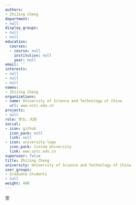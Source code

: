 ```yaml
---
authors:
- ZhiJing Cheng
department:
- null
display_groups:
- null
- null
education:
  courses:
  - course: null
    institution: null
    year: null
email: ''
interests:
- null
- null
- null
names:
- ZhiJing Cheng
organizations:
- name: University of Science and Technology of China
  url: www.ustc.edu.cn
projects:
- null
role: 学士，大四
social:
- icon: github
  icon_pack: null
  link: null
- icon: university-logo
  icon_pack: Custom_University
  link: www.ustc.edu.cn
superuser: false
title: ZhiJing Cheng
university: University of Science and Technology of China
user_groups:
- Graduate Students
- null
weight: 400
---
```


空
